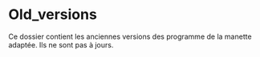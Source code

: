 # Old_versions
Ce dossier contient les anciennes versions des programme de la manette adaptée. Ils ne sont pas à jours.
